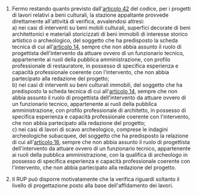 1. Fermo restando quanto previsto dall'[articolo 42](/articolo-42/1) del codice, per i progetti di lavori relativi a beni culturali, la stazione appaltante provvede direttamente all'attività di verifica, avvalendosi altresì:<br>a) nei casi di interventi su beni mobili culturali, superfici decorate di beni architettonici e materiali storicizzati di beni immobili di interesse storico artistico o archeologico, del soggetto che ha predisposto la scheda tecnica di cui all'[articolo 14](/allegato-2.18/articolo-14/1), sempre che non abbia assunto il ruolo di progettista dell'intervento da attuare ovvero di un funzionario tecnico, appartenente ai ruoli della pubblica amministrazione, con profilo professionale di restauratore, in possesso di specifica esperienza e capacità professionale coerente con l'intervento, che non abbia partecipato alla redazione del progetto;<br>b) nei casi di interventi su beni culturali immobili, del soggetto che ha predisposto la scheda tecnica di cui all'[articolo 14](/allegato-2.18/articolo-14/1), sempre che non abbia assunto il ruolo di progettista dell'intervento da attuare ovvero di un funzionario tecnico, appartenente ai ruoli della pubblica amministrazione, con profilo professionale di architetto, in possesso di specifica esperienza e capacità professionale coerente con l'intervento, che non abbia partecipato alla redazione del progetto;<br>c) nei casi di lavori di scavo archeologico, comprese le indagini archeologiche subacquee, del soggetto che ha predisposto la relazione di cui all'[articolo 16](/allegato-2.18/articolo-16/2), sempre che non abbia assunto il ruolo di progettista dell'intervento da attuare ovvero di un funzionario tecnico, appartenente ai ruoli della pubblica amministrazione, con la qualifica di archeologo in possesso di specifica esperienza e capacità professionale coerente con l'intervento, che non abbia partecipato alla redazione del progetto.

2. Il RUP può disporre motivatamente che la verifica riguardi soltanto il livello di progettazione posto alla base dell'affidamento dei lavori.
